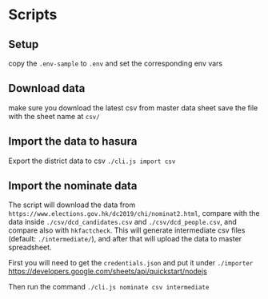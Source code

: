 # Scripts

## Setup

copy the `.env-sample` to `.env`
and set the corresponding env vars

## Download data

make sure you download the latest csv from master data sheet
save the file with the sheet name at `csv/`

## Import the data to hasura

Export the district data to csv
`./cli.js import csv`

## Import the nominate data

The script will download the data from `https://www.elections.gov.hk/dc2019/chi/nominat2.html`, compare with the data inside `./csv/dcd_candidates.csv` and `./csv/dcd_people.csv`, and compare also with `hkfactcheck`. This will generate intermediate csv files (default: `./intermediate/`), and after that will upload the data to master spreadsheet.

First you will need to get the `credentials.json` and put it under `./importer`
https://developers.google.com/sheets/api/quickstart/nodejs

Then run the command
`./cli.js nominate csv intermediate`
